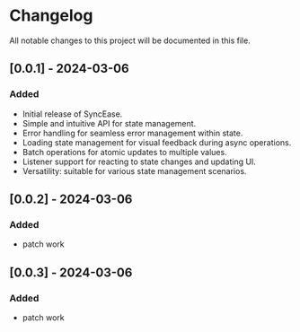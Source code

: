 # Changelog

All notable changes to this project will be documented in this file.

## [0.0.1] - 2024-03-06

### Added

- Initial release of SyncEase.
- Simple and intuitive API for state management.
- Error handling for seamless error management within state.
- Loading state management for visual feedback during async operations.
- Batch operations for atomic updates to multiple values.
- Listener support for reacting to state changes and updating UI.
- Versatility: suitable for various state management scenarios.


## [0.0.2] - 2024-03-06

### Added

- patch work

## [0.0.3] - 2024-03-06

### Added

- patch work

